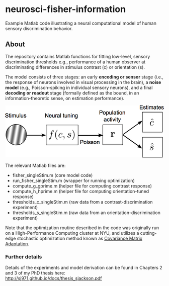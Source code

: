 # neurosci-fisher-information
Example Matlab code illustrating a neural computational model of human sensory discrimination behavior.

## About
The repository contains Matlab functions for fitting low-level, sensory discrimination thresholds e.g., performance of a human observer at discriminating differences in stimulus contrast (c) or orientation (s). 

The model consists of three stages: an early **encoding or sensor** stage (i.e., the response of neurons involved in visual processing in the brain), a **noise model** (e.g., Poisson-spiking in individual sensory neurons), and a final **decoding or readout** stage (formally defined as the bound, in an information-theoretic sense, on estimation performance).

![Model schematic](schematic_of_model.png)

The relevant Matlab files are:
- fisher_singleStim.m (core model code)
- run_fisher_singleStim.m (wrapper for running optimization)
- compute_g_gprime.m (helper file for computing contrast response)
- compute_h_hprime.m (helper file for computing orientation-tuned response)
- thresholds_c_singleStim.m (raw data from a contrast-discrimination experiment)
- thresholds_s_singleStim.m (raw data from an orientation-discrimination experiment)

Note that the optimization routine described in the code was originally run on a High-Performance Computing cluster at NYU, and utilizes a cutting-edge stochastic optimization method known as [Covariance Matrix Adaptation](https://www.lri.fr/~hansen/cmaesintro.html).

### Further details

Details of the experiments and model derivation can be found in Chapters 2 and 3 of my PhD thesis here:                              
http://sj971.github.io/docs/thesis_sjackson.pdf
